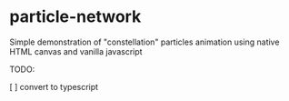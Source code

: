 # particle-network

Simple demonstration of "constellation" particles animation using native HTML canvas and vanilla javascript


TODO: 

[ ] convert to typescript
